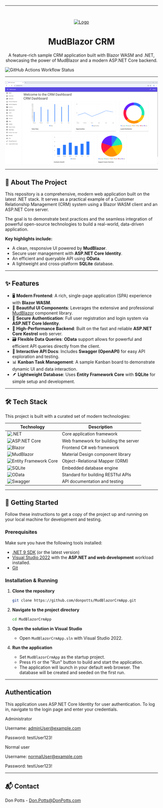 ﻿---

<br/>
<p align="center">
  <a href="https://github.com/donpotts/MudBlazorCrmApp">
    <img src="https://avatars.githubusercontent.com/u/1085058?v=4" alt="Logo" width="80" height="80">
  </a>

  <h1 align="center">MudBlazor CRM</h1>

  <p align="center">
    A feature-rich sample CRM application built with Blazor WASM and .NET, showcasing the power of MudBlazor and a modern ASP.NET Core backend.
    <br />
  </p>
</p>

![GitHub Actions Workflow Status](https://img.shields.io/github/actions/workflow/status/donpotts/MudBlazorCrmApp/MudBlazorCrmApp.yml?logo=github&style=for-the-badge)

---

![MudBlazor CRM](./MudBlazorCrmApp/Assets/MudBlazorCRM.png)

---

## 🚀 About The Project

This repository is a comprehensive, modern web application built on the latest .NET stack. It serves as a practical example of a Customer Relationship Management (CRM) system using a Blazor WASM client and an ASP.NET Core server.

The goal is to demonstrate best practices and the seamless integration of powerful open-source technologies to build a real-world, data-driven application.

**Key highlights include:**
*   A clean, responsive UI powered by **MudBlazor**.
*   Secure user management with **ASP.NET Core Identity**.
*   An efficient and queryable API using **OData**.
*   A lightweight and cross-platform **SQLite** database.

---

## ✨ Features

*   🖥️ **Modern Frontend**: A rich, single-page application (SPA) experience with **Blazor WASM**.
*   🎨 **Beautiful UI Components**: Leverages the extensive and professional [MudBlazor](https://mudblazor.com/) component library.
*   🔐 **Secure Authentication**: Full user registration and login system via **ASP.NET Core Identity**.
*   🚀 **High-Performance Backend**: Built on the fast and reliable **ASP.NET Core Kestrel** web server.
*   🗃️ **Flexible Data Queries**: **OData** support allows for powerful and efficient API queries directly from the client.
*   📝 **Interactive API Docs**: Includes **Swagger (OpenAPI)** for easy API exploration and testing.
*   📊 **Kanban Task Management**: A sample Kanban board to demonstrate dynamic UI and data interaction.
*   🪶 **Lightweight Database**: Uses **Entity Framework Core** with **SQLite** for simple setup and development.

---

## 🛠️ Tech Stack

This project is built with a curated set of modern technologies:

| Technology                                                                                           | Description                              |
| ---------------------------------------------------------------------------------------------------- | ---------------------------------------- |
| ![.NET](https://img.shields.io/badge/.NET-512BD4?logo=dotnet)                                         | Core application framework               |
| ![ASP.NET Core](https://img.shields.io/badge/ASP.NET_Core-512BD4?logo=dotnet)                         | Web framework for building the server    |
| ![Blazor](https://img.shields.io/badge/Blazor-512BD4?logo=blazor)                                     | Frontend C# web framework                |
| ![MudBlazor](https://img.shields.io/badge/MudBlazor-1E88E5?logo=M&logoColor=fff)                      | Material Design component library        |
| ![Entity Framework Core](https://img.shields.io/badge/EF_Core-512BD4?logo=entityframework)           | Object-Relational Mapper (ORM)           |
| ![SQLite](https://img.shields.io/badge/SQLite-003B57?logo=sqlite&logoColor=white)                     | Embedded database engine                 |
| ![OData](https://img.shields.io/badge/OData-F26825?logo=odata&logoColor=white)                        | Standard for building RESTful APIs       |
| ![Swagger](https://img.shields.io/badge/Swagger-85EA2D?logo=swagger&logoColor=black)                  | API documentation and testing            |

---

## 🏁 Getting Started

Follow these instructions to get a copy of the project up and running on your local machine for development and testing.

### Prerequisites

Make sure you have the following tools installed:

*   [.NET 9 SDK](https://dotnet.microsoft.com/download/dotnet/9.0) (or the latest version)
*   [Visual Studio 2022](https://visualstudio.microsoft.com/vs/) with the **ASP.NET and web development** workload installed.
*   [Git](https://git-scm.com/)

### Installation & Running

1.  **Clone the repository**
    ```sh
    git clone https://github.com/donpotts/MudBlazorCrmApp.git
    ```

2.  **Navigate to the project directory**
    ```sh
    cd MudBlazorCrmApp
    ```

3.  **Open the solution in Visual Studio**
    *   Open `MudBlazorCrmApp.sln` with Visual Studio 2022.

4.  **Run the application**
    *   Set `MudBlazorCrmApp` as the startup project.
    *   Press `F5` or the "Run" button to build and start the application.
    *   The application will launch in your default web browser. The database will be created and seeded on the first run.

---

## Authentication

This application uses ASP.NET Core Identity for user authentication. To log in, navigate to the login page and enter your credentials.

Administrator

Username: adminUser@example.com

Password: testUser123!

Normal user

Username: normalUser@example.com

Password: testUser123!

---

## 📬 Contact

Don Potts - Don.Potts@DonPotts.com
